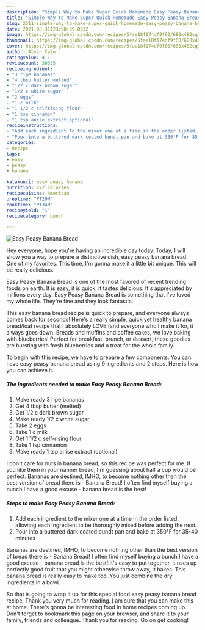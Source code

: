 ```yaml
---
description: "Simple Way to Make Super Quick Homemade Easy Peasy Banana Bread"
title: "Simple Way to Make Super Quick Homemade Easy Peasy Banana Bread"
slug: 2511-simple-way-to-make-super-quick-homemade-easy-peasy-banana-bread
date: 2021-08-31T23:50:59.033Z
image: https://img-global.cpcdn.com/recipes/5fae18f174df9f60/680x482cq70/easy-peasy-banana-bread-recipe-main-photo.jpg
thumbnail: https://img-global.cpcdn.com/recipes/5fae18f174df9f60/680x482cq70/easy-peasy-banana-bread-recipe-main-photo.jpg
cover: https://img-global.cpcdn.com/recipes/5fae18f174df9f60/680x482cq70/easy-peasy-banana-bread-recipe-main-photo.jpg
author: Alvin Cain
ratingvalue: 4.1
reviewcount: 30335
recipeingredient:
- "3 ripe bananas"
- "4 tbsp butter melted"
- "1/2 c dark brown sugar"
- "1/2 c white sugar"
- "2 eggs"
- "1 c milk"
- "1 1/2 c selfrising flour"
- "1 tsp cinnamon"
- "1 tsp anise extract optional"
recipeinstructions:
- "Add each ingredient to the mixer one at a time in the order listed, allowing each ingredient to be thoroughly mixed before adding the next."
- "Pour into a buttered dark coated bundt pan and bake at 350°F for 35-40 minutes"
categories:
- Recipe
tags:
- easy
- peasy
- banana

katakunci: easy peasy banana 
nutrition: 272 calories
recipecuisine: American
preptime: "PT29M"
cooktime: "PT34M"
recipeyield: "1"
recipecategory: Lunch

---
```



![Easy Peasy Banana Bread](https://img-global.cpcdn.com/recipes/5fae18f174df9f60/680x482cq70/easy-peasy-banana-bread-recipe-main-photo.jpg)

Hey everyone, hope you're having an incredible day today. Today, I will show you a way to prepare a distinctive dish, easy peasy banana bread. One of my favorites. This time, I'm gonna make it a little bit unique. This will be really delicious.

Easy Peasy Banana Bread is one of the most favored of recent trending foods on earth. It is easy, it is quick, it tastes delicious. It's appreciated by millions every day. Easy Peasy Banana Bread is something that I've loved my whole life. They're fine and they look fantastic.

This easy banana bread recipe is quick to prepare, and everyone always comes back for seconds! Here&#39;s a really simple, quick yet healthy banana bread/loaf recipe that I absolutely LOVE (and everyone who I make it for, it always goes down. Breads and muffins and coffee cakes, we love baking with blueberries! Perfect for breakfast, brunch, or dessert, these goodies are bursting with fresh blueberries and a treat for the whole family.


To begin with this recipe, we have to prepare a few components. You can have easy peasy banana bread using 9 ingredients and 2 steps. Here is how you can achieve it.

<!--inarticleads1-->

##### The ingredients needed to make Easy Peasy Banana Bread:

1. Make ready 3 ripe bananas
1. Get 4 tbsp butter (melted)
1. Get 1/2 c dark brown sugar
1. Make ready 1/2 c white sugar
1. Take 2 eggs
1. Take 1 c milk
1. Get 1 1/2 c self-rising flour
1. Take 1 tsp cinnamon
1. Make ready 1 tsp anise extract (optional)


I don&#39;t care for nuts in banana bread, so this recipe was perfect for me. If you like them in your nanner bread, I&#39;m guessing about half a cup would be perfect. Bananas are destined, IMHO, to become nothing other than the best version of bread there is - Banana Bread! I often find myself buying a bunch I have a good excuse - banana bread is the best! 

<!--inarticleads2-->

##### Steps to make Easy Peasy Banana Bread:

1. Add each ingredient to the mixer one at a time in the order listed, allowing each ingredient to be thoroughly mixed before adding the next.
1. Pour into a buttered dark coated bundt pan and bake at 350°F for 35-40 minutes


Bananas are destined, IMHO, to become nothing other than the best version of bread there is - Banana Bread! I often find myself buying a bunch I have a good excuse - banana bread is the best! It&#39;s easy to put together, it uses up perfectly good fruit that you might otherwise throw away, it bakes. This banana bread is really easy to make too. You just combine the dry ingredients in a bowl. 

So that is going to wrap it up for this special food easy peasy banana bread recipe. Thank you very much for reading. I am sure that you can make this at home. There's gonna be interesting food in home recipes coming up. Don't forget to bookmark this page on your browser, and share it to your family, friends and colleague. Thank you for reading. Go on get cooking!
